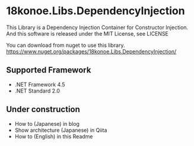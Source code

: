 # 18konoe.Libs.DependencyInjection
This Library is a Dependency Injection Container for Constructor Injection.
And this software is released under the MIT License, see LICENSE

You can download from nuget to use this library.
https://www.nuget.org/packages/18konoe.Libs.DependencyInjection/

## Supported Framework
* .NET Framework 4.5
* .NET Standard 2.0

## Under construction
* How to (Japanese) in blog
* Show architecture (Japanese) in Qiita
* How to (English) in this Readme
